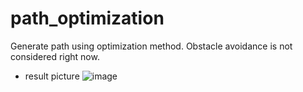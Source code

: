 # path_optimization
Generate path using optimization method. Obstacle avoidance is not considered right now.
* result picture
![image](https://github.com/bit-ivrc/path_optimization/blob/master/result/result.png)
